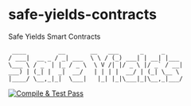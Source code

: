 # safe-yields-contracts
Safe Yields Smart Contracts
```
 ____         __       __   ___      _     _
/ ___|  __ _ / _| ___  \ \ / (_) ___| | __| |___
\___ \ / _` | |_ / _ \  \ V /| |/ _ \ |/ _` / __|
___) | (_| |  _|  __/   | | | |  __/ | (_| \__ \
|____/ \__,_|_|  \___|   |_| |_|\___|_|\__,_|___/
```
[![Compile & Test Pass](https://github.com/Safe-Yields/safe-yields-contracts/actions/workflows/test.yml/badge.svg)](https://github.com/Safe-Yields/safe-yields-contracts/actions/workflows/test.yml)
